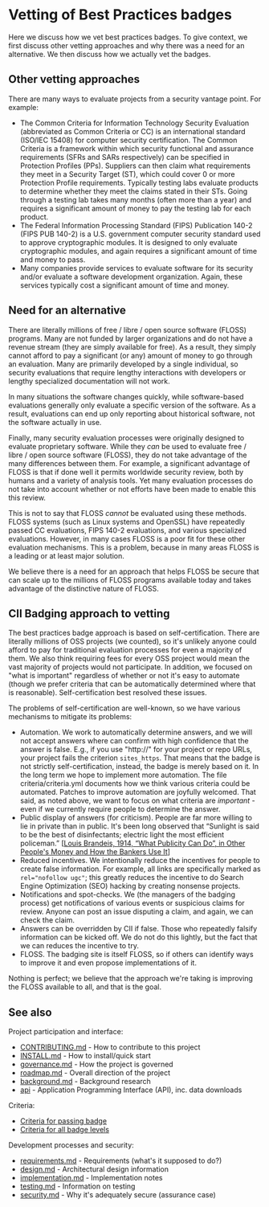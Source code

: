 # Vetting of Best Practices badges

<!-- SPDX-License-Identifier: (MIT OR CC-BY-3.0+) -->

Here we discuss how we vet best practices badges.
To give context, we first discuss other vetting approaches
and why there was a need for an alternative.
We then discuss how we actually vet the badges.

## Other vetting approaches

There are many ways to evaluate projects from a security vantage point.
For example:

* The Common Criteria for Information Technology Security Evaluation
  (abbreviated as Common Criteria or CC) is
  an international standard (ISO/IEC 15408) for computer security certification.
  The Common Criteria is a framework within which security functional and
  assurance requirements (SFRs and SARs respectively) can be specified in
  Protection Profiles (PPs).
  Suppliers can then claim what requirements they meet in a Security Target
  (ST), which could cover 0 or more Protection Profile requirements.
  Typically testing labs evaluate products to determine
  whether they meet the claims stated in their STs.
  Going through a testing lab takes many months (often more than a year)
  and requires a significant amount of money to pay the testing lab for
  each product.
* The Federal Information Processing Standard (FIPS) Publication 140-2
  (FIPS PUB 140-2) is a U.S. government computer security standard used
  to approve cryptographic modules.
  It is designed to only evaluate cryptographic modules, and again
  requires a significant amount of time and money to pass.
* Many companies provide services to evaluate software for its security
  and/or evaluate a software development organization.
  Again, these services typically cost a significant amount of time and money.

## Need for an alternative

There are literally millions of free / libre / open source software (FLOSS)
programs.
Many are not funded by larger organizations and do not have a revenue stream
(they are simply available for free).
As a result, they simply cannot afford to pay a
significant (or any) amount of money to go through an evaluation.
Many are primarily developed by a single individual, so security evaluations
that require lengthy interactions with developers or lengthy specialized
documentation will not work.

In many situations the software changes quickly,
while software-based evaluations generally
only evaluate a specific version of the software.
As a result, evaluations can end up only reporting about historical software,
not the software actually in use.

Finally, many security evaluation processes were originally designed
to evaluate proprietary software.
While they *can* be used to evaluate
free / libre / open source software (FLOSS),
they do not take advantage of the many differences between them.
For example, a significant advantage of FLOSS is that if done well
it permits worldwide security review,
both by humans and a variety of analysis tools.
Yet many evaluation processes do not take into account whether or not
efforts have been made to enable this this review.

This is not to say that FLOSS *cannot* be evaluated using these methods.
FLOSS systems (such as Linux systems and OpenSSL)
have repeatedly passed CC evaluations, FIPS 140-2 evaluations,
and various specialized evaluations.
However, in many cases FLOSS is a poor fit for these other evaluation
mechanisms.
This is a problem, because in many areas FLOSS is a leading or at least
major solution.

We believe there is a need for an approach that helps FLOSS be secure
that can scale up to the millions of FLOSS programs available today and
takes advantage of the distinctive nature of FLOSS.

## CII Badging approach to vetting

The best practices badge approach is based on self-certification.
There are literally millions of OSS projects (we counted), so it's unlikely
anyone could afford to pay for traditional evaluation processes for even a
majority of them. We also think requiring fees for every OSS project would
mean the vast majority of projects would not participate. In addition,
we focused on "what is important" regardless of whether or not it's
easy to automate (though we prefer criteria that can be automatically
determined where that is reasonable).
Self-certification best resolved these issues.

The problems of self-certification are well-known, so we have various
mechanisms to mitigate its problems:

* Automation. We work to automatically determine answers, and we will not accept answers where can confirm with high confidence that the answer is false. E.g., if you use "http://" for your project or repo URLs, your project fails the criterion `sites_https`. That means that the badge is not strictly self-certification, instead, the badge is merely based on it. In the long term we hope to implement more automation. The file criteria/criteria.yml documents how we think various criteria could be automated. Patches to improve automation are joyfully welcomed.  That said, as noted above, we want to focus on what criteria are *important* - even if we currently require people to determine the answer.
* Public display of answers (for criticism).  People are far more willing to lie in private than in public. It's been long observed that
 “Sunlight is said to be the best of disinfectants; electric light the most efficient policeman.” [[Louis Brandeis, 1914, “What Publicity Can Do”, in Other People's Money and How the Bankers Use It](http://louisville.edu/law/library/special-collections/the-louis-d.-brandeis-collection/other-peoples-money-chapter-v)]
* Reduced incentives. We intentionally reduce the incentives for people to create false information.  For example, all links are specifically marked as `rel="nofollow ugc"`; this greatly reduces the incentive to do Search Engine Optimization (SEO) hacking by creating nonsense projects.
* Notifications and spot-checks. We (the managers of the badging process) get notifications of various events or suspicious claims for review. Anyone can post an issue disputing a claim, and again, we can check the claim.
* Answers can be overridden by CII if false. Those who repeatedly falsify information can be kicked off. We do not do this lightly, but the fact that we can reduces the incentive to try.
* FLOSS.  The badging site is itself FLOSS, so if others can identify ways to improve it and even propose implementations of it.

Nothing is perfect; we believe that the approach we're taking is
improving the FLOSS available to all, and that is the goal.

## See also

Project participation and interface:

* [CONTRIBUTING.md](../CONTRIBUTING.md) - How to contribute to this project
* [INSTALL.md](INSTALL.md) - How to install/quick start
* [governance.md](governance.md) - How the project is governed
* [roadmap.md](roadmap.md) - Overall direction of the project
* [background.md](background.md) - Background research
* [api](api.md) - Application Programming Interface (API), inc. data downloads

Criteria:

* [Criteria for passing badge](https://bestpractices.coreinfrastructure.org/criteria/0)
* [Criteria for all badge levels](https://bestpractices.coreinfrastructure.org/criteria)

Development processes and security:

* [requirements.md](requirements.md) - Requirements (what's it supposed to do?)
* [design.md](design.md) - Architectural design information
* [implementation.md](implementation.md) - Implementation notes
* [testing.md](testing.md) - Information on testing
* [security.md](security.md) - Why it's adequately secure (assurance case)
